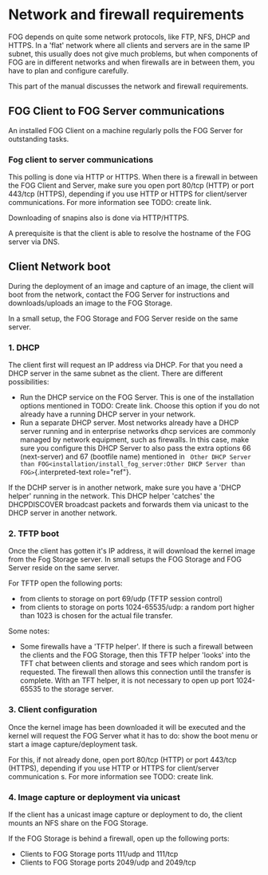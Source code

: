 # Network and firewall requirements

FOG depends on quite some network protocols, like FTP, NFS, DHCP and
HTTPS. In a \'flat\' network where all clients and servers are in the
same IP subnet, this usually does not give much problems, but when
components of FOG are in different networks and when firewalls are in
between them, you have to plan and configure carefully.

This part of the manual discusses the network and firewall requirements.

## FOG Client to FOG Server communications

An installed FOG Client on a machine regularly polls the FOG Server for
outstanding tasks.

### Fog client to server communications

This polling is done via HTTP or HTTPS. When there is a firewall in
between the FOG Client and Server, make sure you open port 80/tcp (HTTP)
or port 443/tcp (HTTPS), depending if you use HTTP or HTTPS for
client/server communications. For more information see TODO: create
link.

Downloading of snapins also is done via HTTP/HTTPS.

A prerequisite is that the client is able to resolve the hostname of the
FOG server via DNS.

## Client Network boot

During the deployment of an image and capture of an image, the client
will boot from the network, contact the FOG Server for instructions and
downloads/uploads an image to the FOG Storage.

In a small setup, the FOG Storage and FOG Server reside on the same
server.

### 1. DHCP

The client first will request an IP address via DHCP. For that you need
a DHCP server in the same subnet as the client. There are different
possibilities:

-   Run the DHCP service on the FOG Server. This is one of the
    installation options mentioned in TODO: Create link. Choose this
    option if you do not already have a running DHCP server in your
    network.
-   Run a separate DHCP server. Most networks already have a DHCP server
    running and in enterprise networks dhcp services are commonly
    managed by network equipment, such as firewalls. In this case, make
    sure you configure this DHCP Server to also pass the extra options
    66 (next-server) and 67 (bootfile name) mentioned in
    ` Other DHCP Server than FOG<installation/install_fog_server:Other DHCP Server than FOG>`{.interpreted-text
    role="ref"}.

If the DCHP server is in another network, make sure you have a \'DHCP
helper\' running in the network. This DHCP helper \'catches\' the
DHCPDISCOVER broadcast packets and forwards them via unicast to the DHCP
server in another network.

### 2. TFTP boot

Once the client has gotten it\'s IP address, it will download the kernel
image from the Fog Storage server. In small setups the FOG Storage and
FOG Server reside on the same server.

For TFTP open the following ports:

-   from clients to storage on port 69/udp (TFTP session control)
-   from clients to storage on ports 1024-65535/udp: a random port
    higher than 1023 is chosen for the actual file transfer.

Some notes:

-   Some firewalls have a \'TFTP helper\'. If there is such a firewall
    between the clients and the FOG Storage, then this TFTP helper
    \'looks\' into the TFT chat between clients and storage and sees
    which random port is requested. The firewall then allows this
    connection until the transfer is complete. With an TFT helper, it is
    not necessary to open up port 1024-65535 to the storage server.

### 3. Client configuration

Once the kernel image has been downloaded it will be executed and the
kernel will request the FOG Server what it has to do: show the boot menu
or start a image capture/deployment task.

For this, if not already done, open port 80/tcp (HTTP) or port 443/tcp
(HTTPS), depending if you use HTTP or HTTPS for client/server
communication s. For more information see TODO: create link.

### 4. Image capture or deployment via unicast

If the client has a unicast image capture or deployment to do, the
client mounts an NFS share on the FOG Storage.

If the FOG Storage is behind a firewall, open up the following ports:

-   Clients to FOG Storage ports 111/udp and 111/tcp
-   Clients to FOG Storage ports 2049/udp and 2049/tcp
